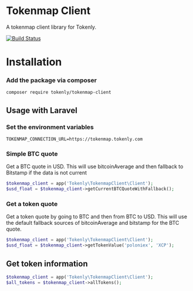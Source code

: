 # Tokenmap Client

A tokenmap client library for Tokenly.

[![Build Status](https://travis-ci.org/tokenly/tokenmap-client.svg?branch=master)](https://travis-ci.org/tokenly/tokenmap-client)


# Installation

### Add the package via composer

```
composer require tokenly/tokenmap-client
```

## Usage with Laravel


### Set the environment variables

```
TOKENMAP_CONNECTION_URL=https://tokenmap.tokenly.com
```


### Simple BTC quote

Get a BTC quote in USD.  This will use bitcoinAverage and then fallback to Bitstamp if the data is not current

```php
$tokenmap_client = app('Tokenly\TokenmapClient\Client');
$usd_float = $tokenmap_client->getCurrentBTCQuoteWithFallback();
```


### Get a token quote

Get a token quote by going to BTC and then from BTC to USD.  This will use the default fallback sources of bitcoinAverage and bitstamp for the BTC quote.

```php
$tokenmap_client = app('Tokenly\TokenmapClient\Client');
$usd_float = $tokenmap_client->getTokenValue('poloniex', 'XCP');
```


## Get token information

```php
$tokenmap_client = app('Tokenly\TokenmapClient\Client');
$all_tokens = $tokenmap_client->allTokens();
```
